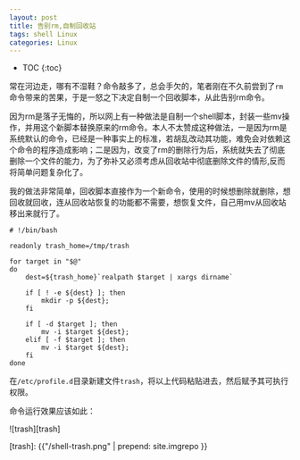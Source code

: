 ```yaml
---
layout: post
title: 告别rm,自制回收站
tags: shell Linux
categories: Linux
---
```


* TOC 
{:toc}

常在河边走，哪有不湿鞋？命令敲多了，总会手欠的，笔者刚在不久前尝到了`rm`命令带来的苦果，于是一怒之下决定自制一个回收脚本，从此告别rm命令。





因为rm是落子无悔的，所以网上有一种做法是自制一个shell脚本，封装一些mv操作，并用这个新脚本替换原来的rm命令。本人不太赞成这种做法，一是因为rm是系统默认的命令，已经是一种事实上的标准，若胡乱改动其功能，难免会对依赖这个命令的程序造成影响；二是因为，改变了rm的删除行为后，系统就失去了彻底删除一个文件的能力，为了弥补又必须考虑从回收站中彻底删除文件的情形,反而将简单问题复杂化了。

我的做法非常简单，回收脚本直接作为一个新命令，使用的时候想删除就删除，想回收就回收，连从回收站恢复的功能都不需要，想恢复文件，自己用mv从回收站移出来就行了。

```shell
# !/bin/bash

readonly trash_home=/tmp/trash

for target in "$@" 
do
	dest=${trash_home}`realpath $target | xargs dirname`
	
	if [ ! -e ${dest} ]; then 
		mkdir -p ${dest};
	fi

	if [ -d $target ]; then
		mv -i $target ${dest};
	elif [ -f $target ]; then
		mv -i $target ${dest};
	fi
done
```

在`/etc/profile.d`目录新建文件`trash`，将以上代码粘贴进去，然后赋予其可执行权限。

命令运行效果应该如此：

![trash][trash]

[trash]: {{"/shell-trash.png" | prepend: site.imgrepo }}

